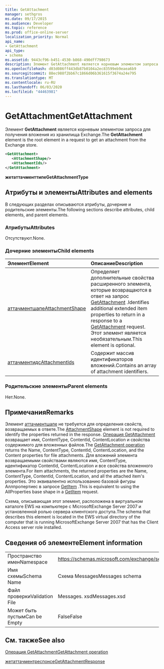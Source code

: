 ```yaml
---
title: GetAttachment
manager: sethgros
ms.date: 09/17/2015
ms.audience: Developer
ms.topic: reference
ms.prod: office-online-server
localization_priority: Normal
api_name:
- GetAttachment
api_type:
- schema
ms.assetid: 9443cf96-b451-4530-b868-490dff798673
description: Элемент GetAttachment является корневым элементом запроса для получения вложения из хранилища Exchange.
ms.openlocfilehash: d03d086ff443db87b0104a2ec83599eb9eaea6b9
ms.sourcegitcommit: 88ec988f2bb67c1866d06b361615f3674a24e795
ms.translationtype: MT
ms.contentlocale: ru-RU
ms.lasthandoff: 06/03/2020
ms.locfileid: "44463981"
---
```

# <a name="getattachment"></a><span data-ttu-id="1077b-103">GetAttachment</span><span class="sxs-lookup"><span data-stu-id="1077b-103">GetAttachment</span></span>

<span data-ttu-id="1077b-104">Элемент **GetAttachment** является корневым элементом запроса для получения вложения из хранилища Exchange.</span><span class="sxs-lookup"><span data-stu-id="1077b-104">The **GetAttachment** element is the root element in a request to get an attachment from the Exchange store.</span></span> 
  
```xml
<GetAttachment>
   <AttachmentShape/>
   <AttachmentIds/>
</GetAttachment>
```

 <span data-ttu-id="1077b-105">**жетаттачменттипе**</span><span class="sxs-lookup"><span data-stu-id="1077b-105">**GetAttachmentType**</span></span>
## <a name="attributes-and-elements"></a><span data-ttu-id="1077b-106">Атрибуты и элементы</span><span class="sxs-lookup"><span data-stu-id="1077b-106">Attributes and elements</span></span>

<span data-ttu-id="1077b-107">В следующих разделах описываются атрибуты, дочерние и родительские элементы.</span><span class="sxs-lookup"><span data-stu-id="1077b-107">The following sections describe attributes, child elements, and parent elements.</span></span>
  
### <a name="attributes"></a><span data-ttu-id="1077b-108">Атрибуты</span><span class="sxs-lookup"><span data-stu-id="1077b-108">Attributes</span></span>

<span data-ttu-id="1077b-109">Отсутствуют.</span><span class="sxs-lookup"><span data-stu-id="1077b-109">None.</span></span>
  
### <a name="child-elements"></a><span data-ttu-id="1077b-110">Дочерние элементы</span><span class="sxs-lookup"><span data-stu-id="1077b-110">Child elements</span></span>

|<span data-ttu-id="1077b-111">**Элемент**</span><span class="sxs-lookup"><span data-stu-id="1077b-111">**Element**</span></span>|<span data-ttu-id="1077b-112">**Описание**</span><span class="sxs-lookup"><span data-stu-id="1077b-112">**Description**</span></span>|
|:-----|:-----|
|[<span data-ttu-id="1077b-113">аттачментшапе</span><span class="sxs-lookup"><span data-stu-id="1077b-113">AttachmentShape</span></span>](attachmentshape.md) <br/> |<span data-ttu-id="1077b-114">Определяет дополнительные свойства расширенного элемента, которые возвращаются в ответ на запрос [GetAttachment](getattachment.md) .</span><span class="sxs-lookup"><span data-stu-id="1077b-114">Identifies additional extended item properties to return in a response to a [GetAttachment](getattachment.md) request.</span></span> <span data-ttu-id="1077b-115">Этот элемент является необязательным.</span><span class="sxs-lookup"><span data-stu-id="1077b-115">This element is optional.</span></span>  <br/> |
|[<span data-ttu-id="1077b-116">аттачментидс</span><span class="sxs-lookup"><span data-stu-id="1077b-116">AttachmentIds</span></span>](attachmentids.md) <br/> |<span data-ttu-id="1077b-117">Содержит массив идентификаторов вложений.</span><span class="sxs-lookup"><span data-stu-id="1077b-117">Contains an array of attachment identifiers.</span></span>  <br/> |
   
### <a name="parent-elements"></a><span data-ttu-id="1077b-118">Родительские элементы</span><span class="sxs-lookup"><span data-stu-id="1077b-118">Parent elements</span></span>

<span data-ttu-id="1077b-119">Нет.</span><span class="sxs-lookup"><span data-stu-id="1077b-119">None.</span></span>
  
## <a name="remarks"></a><span data-ttu-id="1077b-120">Примечания</span><span class="sxs-lookup"><span data-stu-id="1077b-120">Remarks</span></span>

<span data-ttu-id="1077b-121">Элемент [аттачментшапе](attachmentshape.md) не требуется для определения свойств, возвращаемых в ответе.</span><span class="sxs-lookup"><span data-stu-id="1077b-121">The [AttachmentShape](attachmentshape.md) element is not required to identify the properties returned in the response.</span></span> <span data-ttu-id="1077b-122">[Операция GetAttachment](getattachment-operation.md) возвращает имя, ContentType, ContentId, ContentLocation и свойства содержимого для вложенных файлов.</span><span class="sxs-lookup"><span data-stu-id="1077b-122">The [GetAttachment operation](getattachment-operation.md) returns the Name, ContentType, ContentId, ContentLocation, and the Content properties for file attachments.</span></span> <span data-ttu-id="1077b-123">Для вложений элемента возвращаемыми свойствами являются имя, ContentType, идентификатор ContentId, ContentLocation и все свойства вложенного элемента.</span><span class="sxs-lookup"><span data-stu-id="1077b-123">For item attachments, the returned properties are the Name, ContentType, ContentId, ContentLocation, and all the attached item's properties.</span></span> <span data-ttu-id="1077b-124">Это эквивалентно использованию базовой фигуры Аллпропертиес в запросе [GetItem](getitem.md) .</span><span class="sxs-lookup"><span data-stu-id="1077b-124">This is equivalent to using the AllProperties base shape in a [GetItem](getitem.md) request.</span></span> 
  
<span data-ttu-id="1077b-125">Схема, описывающая этот элемент, расположена в виртуальном каталоге EWS на компьютере с MicrosoftExchange Server 2007 и установленной ролью сервера клиентского доступа.</span><span class="sxs-lookup"><span data-stu-id="1077b-125">The schema that describes this element is located in the EWS virtual directory of the computer that is running MicrosoftExchange Server 2007 that has the Client Access server role installed.</span></span>
  
## <a name="element-information"></a><span data-ttu-id="1077b-126">Сведения об элементе</span><span class="sxs-lookup"><span data-stu-id="1077b-126">Element information</span></span>

|||
|:-----|:-----|
|<span data-ttu-id="1077b-127">Пространство имен</span><span class="sxs-lookup"><span data-stu-id="1077b-127">Namespace</span></span>  <br/> |https://schemas.microsoft.com/exchange/services/2006/messages  <br/> |
|<span data-ttu-id="1077b-128">Имя схемы</span><span class="sxs-lookup"><span data-stu-id="1077b-128">Schema Name</span></span>  <br/> |<span data-ttu-id="1077b-129">Схема Messages</span><span class="sxs-lookup"><span data-stu-id="1077b-129">Messages schema</span></span>  <br/> |
|<span data-ttu-id="1077b-130">Файл проверки</span><span class="sxs-lookup"><span data-stu-id="1077b-130">Validation File</span></span>  <br/> |<span data-ttu-id="1077b-131">Messages. xsd</span><span class="sxs-lookup"><span data-stu-id="1077b-131">Messages.xsd</span></span>  <br/> |
|<span data-ttu-id="1077b-132">Может быть пустым</span><span class="sxs-lookup"><span data-stu-id="1077b-132">Can be Empty</span></span>  <br/> |<span data-ttu-id="1077b-133">False</span><span class="sxs-lookup"><span data-stu-id="1077b-133">False</span></span>  <br/> |
   
## <a name="see-also"></a><span data-ttu-id="1077b-134">См. также</span><span class="sxs-lookup"><span data-stu-id="1077b-134">See also</span></span>



[<span data-ttu-id="1077b-135">Операция GetAttachment</span><span class="sxs-lookup"><span data-stu-id="1077b-135">GetAttachment operation</span></span>](getattachment-operation.md)
  
[<span data-ttu-id="1077b-136">жетаттачментреспонсе</span><span class="sxs-lookup"><span data-stu-id="1077b-136">GetAttachmentResponse</span></span>](getattachmentresponse.md)

